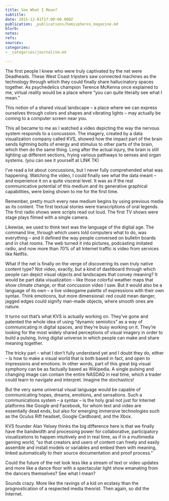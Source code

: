 ```yaml
---
title: See What I Mean?
subtitle: 
date: 2015-12-01T17:00:00.000Z
publication: _publications/hemispheres_magazine.md
blurb: 
notes: 
refs: 
sources: 
categories:
- _categories/journalism.md

---
```

The first people I knew who were truly captivated by the net were Deadheads. These West Coast tripsters saw connected machines as the technology through which they could finally share hallucinatory spaces together. As psychedelics champion Terence McKenna once explained to me, virtual reality would be a place where “you can quite literally see what I mean.” 

This notion of a shared visual landscape – a place where we can express ourselves through colors and shapes and vibrating lights – may actually be coming to a computer screen near you. 

This all became to me as I watched a video depicting the way the nervous system responds to a concussion. The imagery, created by a data visualization company called KVS, showed how the impact part of the brain sends lightning bolts of energy and stimulus to other parts of the brain, which then do the same thing. Long after the actual injury, the brain is still lighting up different sections, frying various pathways to senses and organ systems. (you can see it yourself at  LINK TK)

I’ve read a lot about concussions, but I never fully comprehended what was happening.  Watching the video, I could finally see what the data meant – and experience it on a quite visceral level. It was as if the real communicative potential of this medium and its generative graphical capabilities, were being shown to me for the first time. 

Remember, pretty much every new medium begins by using previous media as its content. The first textual stories were transcriptions of oral legends. The first radio shows were scripts read out loud. The first TV shows were stage plays filmed with a single camera. 

Likewise, we used to think text was the language of the digital age. The command line, through which users told computers what to do, was everything – and it defined the way people conversed on bulletin boards and in chat rooms. The web turned it into pictures, podcasting imitated radio, and now more than 70% of all Internet traffic is video from services like Netflix. 

What if the net is finally on the verge of discovering its own truly native content type? Not video, exactly, but a kind of dashboard through which people can depict visual objects and landscapes that convey meaning? It would be part data visualization – like those colorful weather maps that show climate change, or that concussion video I saw. But it would also be a language of its own – a live videogame palette of expressions with their own syntax. Think emoticons, but more dimensional: red could mean danger, jagged edges could signify man-made objects, where smooth ones are nature. 

It turns out that’s what KVS is actually working on. They’ve gone and patented the whole idea of using “dynamic semiotics” as a way of communicating in digital spaces, and they’re busy working on it. They’re looking for the most widely shared perceptions of visual imagery in order to build a pulsing, living digital universe in which people can make and share meaning together. 

The tricky part – what I don’t fully understand yet and I doubt they do, either – is how to make a visual world that is both based in fact, and open to impressions and emotions. In other words, part of this great big visual symphony can be as factually based as Wikipedia. A single pulsing and changing image can contain the entire NASDAQ in real time, which a trader could learn to navigate and interpret. Imagine the stochastics! 

But the very same universal visual language would be capable of communicating hopes, dreams, emotions, and sensations.  Such a communications system – a syntax – is the holy grail not just for Internet platforms like Google and Facebook, for whom text and video are essentially dead ends, but also for emerging immersive technologies such as the Oculus Rift headset, Google Cardboard, and the Xbox. 

KVS founder Alan Yelsey thinks the big difference here is that we finally have the bandwidth and processing power for collaborative, participatory visualizations to happen intuitively and in real time, as if in a multimedia gaming world, “so that creators and users of content can freely and easily assemble and install models or variables and embed them with meaning, linked automatically to their source documentation and proof process.” 

Could the future of the net look less like a stream of text or video updates and more like a dance floor with a spectacular light show emanating from the dancers themselves? See what I mean? 

Sounds crazy. More like the ravings of a kid on ecstasy than the prognostication of a respected media theorist. Then again, so did the Internet.